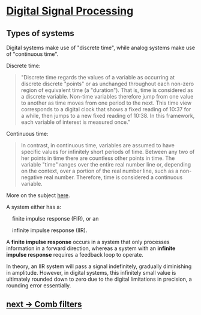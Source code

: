 # [Digital Signal Processing](dsp.md)

## Types of systems

Digital systems make use of "discrete time", while analog systems make use of "continuous time".

Discrete time:

> "Discrete time regards the values ​​of a variable as occurring at discrete discrete "points" or as unchanged throughout each non-zero region of equivalent time (a "duration"). That is, time is considered as a discrete variable. Non-time variables therefore jump from one value to another as time moves from one period to the next. This time view corresponds to a digital clock that shows a fixed reading of 10:37 for a while, then jumps to a new fixed reading of 10:38. In this framework, each variable of interest is measured once."

Continuous time:

> In contrast, in continuous time, variables are assumed to have specific values ​​for infinitely short periods of time. Between any two of her points in time there are countless other points in time. The variable "time" ranges over the entire real number line or, depending on the context, over a portion of the real number line, such as a non-negative real number. Therefore, time is considered a continuous variable.

More on the subject [here](https://academic-accelerator.com/encyclopedia/discrete-time-and-continuous-time).

A system either has a:

    finite impulse response (FIR), or an

    infinite impulse response (IIR).

A **finite impulse response** occurs in a system that only processes information in a forward direction, whereas a system with an **infinite impulse response** requires a feedback loop to operate.

In theory, an IIR system will pass a signal indefinitely, gradually diminishing in amplitude. However, in digital systems, this infinitely small value is ultimately rounded down to zero due to the digital limitations in precision, a rounding error essentially.

## [next -> Comb filters](dsp2.md)
